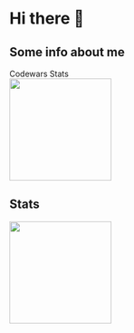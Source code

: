 # Hi there 👋

## Some info about me

Codewars Stats\
<img height="180rem" src="https://github.r2v.ch/codewars?user=VanDark2000&name=true"/>

## Stats
<img height="180rem" src="https://github-readme-stats.vercel.app/api/top-langs/?username=RC-3222&exclude_repo=KNN-Image-Classification&show_icons=true&hide_border=true&layout=compact&langs_count=8"/>
<!--
**RC-3222/RC-3222** is a ✨ _special_ ✨ repository because its `README.md` (this file) appears on your GitHub profile.

Here are some ideas to get you started:

- 🔭 I’m currently working on ...
- 🌱 I’m currently learning ...
- 👯 I’m looking to collaborate on ...
- 🤔 I’m looking for help with ...
- 💬 Ask me about ...
- 📫 How to reach me: ...
- 😄 Pronouns: ...
- ⚡ Fun fact: ...
-->
